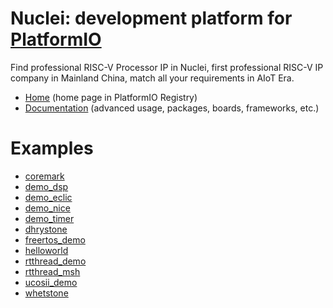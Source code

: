 
# Nuclei: development platform for [PlatformIO](https://platformio.org)

Find professional RISC-V Processor IP in Nuclei, first professional RISC-V IP company in Mainland China, match all your requirements in AIoT Era.

* [Home](https://platformio.org/platforms/nuclei) (home page in PlatformIO Registry)
* [Documentation](https://docs.platformio.org/page/platforms/nuclei.html) (advanced usage, packages, boards, frameworks, etc.)

# Examples

* [coremark](https://github.com/Nuclei-Software/platform-nuclei/tree/master/examples/coremark)
* [demo_dsp](https://github.com/Nuclei-Software/platform-nuclei/tree/master/examples/demo_dsp)
* [demo_eclic](https://github.com/Nuclei-Software/platform-nuclei/tree/master/examples/demo_eclic)
* [demo_nice](https://github.com/Nuclei-Software/platform-nuclei/tree/master/examples/demo_nice)
* [demo_timer](https://github.com/Nuclei-Software/platform-nuclei/tree/master/examples/demo_timer)
* [dhrystone](https://github.com/Nuclei-Software/platform-nuclei/tree/master/examples/dhrystone)
* [freertos_demo](https://github.com/Nuclei-Software/platform-nuclei/tree/master/examples/freertos_demo)
* [helloworld](https://github.com/Nuclei-Software/platform-nuclei/tree/master/examples/helloworld)
* [rtthread_demo](https://github.com/Nuclei-Software/platform-nuclei/tree/master/examples/rtthread_demo)
* [rtthread_msh](https://github.com/Nuclei-Software/platform-nuclei/tree/master/examples/rtthread_msh)
* [ucosii_demo](https://github.com/Nuclei-Software/platform-nuclei/tree/master/examples/ucosii_demo)
* [whetstone](https://github.com/Nuclei-Software/platform-nuclei/tree/master/examples/whetstone)
